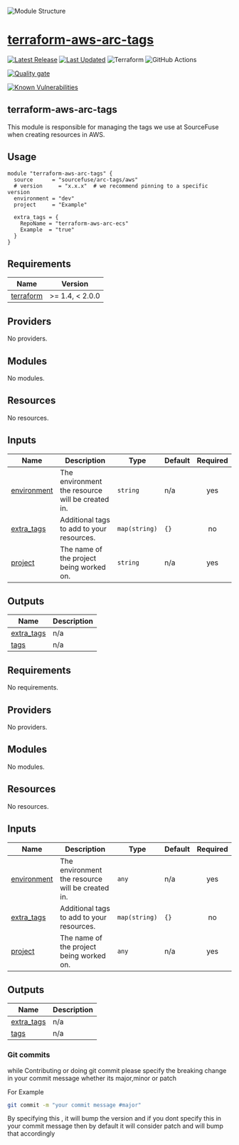 ![Module Structure](./static/banner.png)

# [terraform-aws-arc-tags](https://github.com/sourcefuse/terraform-aws-arc-tags)

<a href="https://github.com/sourcefuse/terraform-aws-arc-tags/releases/latest"><img src="https://img.shields.io/github/release/sourcefuse/terraform-aws-arc-tags.svg?style=for-the-badge" alt="Latest Release"/></a> <a href="https://github.com/sourcefuse/terraform-aws-arc-tags/commits"><img src="https://img.shields.io/github/last-commit/sourcefuse/terraform-aws-arc-tags.svg?style=for-the-badge" alt="Last Updated"/></a> ![Terraform](https://img.shields.io/badge/terraform-%235835CC.svg?style=for-the-badge&logo=terraform&logoColor=white) ![GitHub Actions](https://img.shields.io/badge/github%20actions-%232671E5.svg?style=for-the-badge&logo=githubactions&logoColor=white)

[![Quality gate](https://sonarcloud.io/api/project_badges/quality_gate?project=sourcefuse_terraform-aws-arc-tags)](https://sonarcloud.io/summary/new_code?id=sourcefuse_terraform-aws-arc-tags)

[![Known Vulnerabilities](https://github.com/sourcefuse/terraform-aws-refarch-tags/actions/workflows/snyk.yaml/badge.svg)](https://github.com/sourcefuse/terraform-aws-refarch-tags/actions/workflows/snyk.yaml)

## terraform-aws-arc-tags

This module is responsible for managing the tags we use at SourceFuse when creating resources in AWS.

## Usage

```hcl
module "terraform-aws-arc-tags" {
  source      = "sourcefuse/arc-tags/aws"
  # version     = "x.x.x"  # we recommend pinning to a specific version
  environment = "dev"
  project     = "Example"

  extra_tags = {
    RepoName = "terraform-aws-arc-ecs"
    Example  = "true"
  }
}
```

<!-- BEGINNING OF PRE-COMMIT-TERRAFORM DOCS HOOK -->
## Requirements

| Name | Version |
|------|---------|
| <a name="requirement_terraform"></a> [terraform](#requirement\_terraform) | >= 1.4, < 2.0.0 |

## Providers

No providers.

## Modules

No modules.

## Resources

No resources.

## Inputs

| Name | Description | Type | Default | Required |
|------|-------------|------|---------|:--------:|
| <a name="input_environment"></a> [environment](#input\_environment) | The environment the resource will be created in. | `string` | n/a | yes |
| <a name="input_extra_tags"></a> [extra\_tags](#input\_extra\_tags) | Additional tags to add to your resources. | `map(string)` | `{}` | no |
| <a name="input_project"></a> [project](#input\_project) | The name of the project being worked on. | `string` | n/a | yes |

## Outputs

| Name | Description |
|------|-------------|
| <a name="output_extra_tags"></a> [extra\_tags](#output\_extra\_tags) | n/a |
| <a name="output_tags"></a> [tags](#output\_tags) | n/a |
<!-- END OF PRE-COMMIT-TERRAFORM DOCS HOOK -->

<!-- BEGIN_TF_DOCS -->

## Requirements

No requirements.

## Providers

No providers.

## Modules

No modules.

## Resources

No resources.

## Inputs

| Name                                                               | Description                                      | Type          | Default | Required |
| ------------------------------------------------------------------ | ------------------------------------------------ | ------------- | ------- | :------: |
| <a name="input_environment"></a> [environment](#input_environment) | The environment the resource will be created in. | `any`         | n/a     |   yes    |
| <a name="input_extra_tags"></a> [extra_tags](#input_extra_tags)    | Additional tags to add to your resources.        | `map(string)` | `{}`    |    no    |
| <a name="input_project"></a> [project](#input_project)             | The name of the project being worked on.         | `any`         | n/a     |   yes    |

## Outputs

| Name                                                              | Description |
| ----------------------------------------------------------------- | ----------- |
| <a name="output_extra_tags"></a> [extra_tags](#output_extra_tags) | n/a         |
| <a name="output_tags"></a> [tags](#output_tags)                   | n/a         |

<!-- END_TF_DOCS -->

### Git commits

while Contributing or doing git commit please specify the breaking change in your commit message whether its major,minor or patch

For Example

```sh
git commit -m "your commit message #major"
```

By specifying this , it will bump the version and if you dont specify this in your commit message then by default it will consider patch and will bump that accordingly
